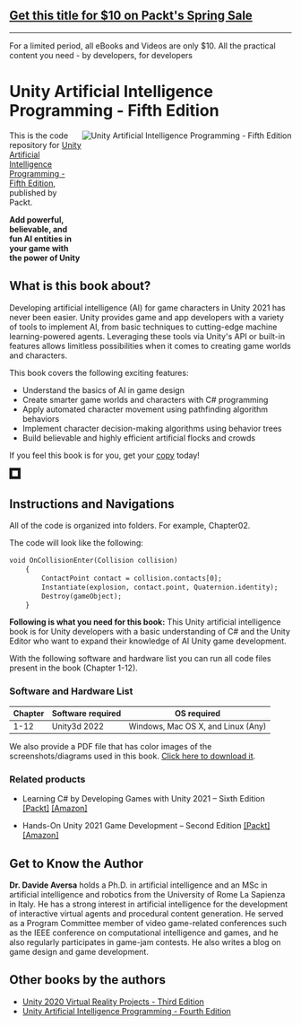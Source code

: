 ## [Get this title for $10 on Packt's Spring Sale](https://www.packt.com/B17984?utm_source=github&utm_medium=packt-github-repo&utm_campaign=spring_10_dollar_2022)
-----
For a limited period, all eBooks and Videos are only $10. All the practical content you need \- by developers, for developers

# Unity Artificial Intelligence Programming - Fifth Edition

<a href="https://www.packtpub.com/product/unity-artificial-intelligence-programming-fifth-edition/9781803238531"><img src="https://static.packt-cdn.com/products/9781803238531/cover/smaller" alt="Unity Artificial Intelligence Programming - Fifth Edition" height="256px" align="right"></a>

This is the code repository for [Unity Artificial Intelligence Programming - Fifth Edition](https://www.packtpub.com/product/unity-artificial-intelligence-programming-fifth-edition/9781803238531), published by Packt.

**Add powerful, believable, and fun AI entities in your game with the power of Unity**

## What is this book about?
Developing artificial intelligence (AI) for game characters in Unity 2021 has never been easier. Unity provides game and app developers with a variety of tools to implement AI, from basic techniques to cutting-edge machine learning-powered agents. Leveraging these tools via Unity's API or built-in features allows limitless possibilities when it comes to creating game worlds and characters.

This book covers the following exciting features: 
* Understand the basics of AI in game design
* Create smarter game worlds and characters with C# programming
* Apply automated character movement using pathfinding algorithm behaviors
* Implement character decision-making algorithms using behavior trees
* Build believable and highly efficient artificial flocks and crowds

If you feel this book is for you, get your [copy](https://www.amazon.com/dp/1803238534) today!

<a href="https://www.packtpub.com/?utm_source=github&utm_medium=banner&utm_campaign=GitHubBanner"><img src="https://raw.githubusercontent.com/PacktPublishing/GitHub/master/GitHub.png" 
alt="https://www.packtpub.com/" border="5" /></a>


## Instructions and Navigations
All of the code is organized into folders. For example, Chapter02.

The code will look like the following:
```
void OnCollisionEnter(Collision collision)
    {
        ContactPoint contact = collision.contacts[0];
        Instantiate(explosion, contact.point, Quaternion.identity);
        Destroy(gameObject);
    }
```

**Following is what you need for this book:**
This Unity artificial intelligence book is for Unity developers with a basic understanding of C# and the Unity Editor who want to expand their knowledge of AI Unity game development.

With the following software and hardware list you can run all code files present in the book (Chapter 1-12).
### Software and Hardware List

| Chapter  | Software required                   | OS required                        |
| -------- | ------------------------------------| -----------------------------------|
| 1-12       | Unity3d 2022                   | Windows, Mac OS X, and Linux (Any) |


We also provide a PDF file that has color images of the screenshots/diagrams used in this book. [Click here to download it](https://static.packt-cdn.com/downloads/9781803238531_ColorImages.pdf).


### Related products <Other books you may enjoy>
* Learning C# by Developing Games with Unity 2021 – Sixth Edition [[Packt]](https://www.packtpub.com/product/learning-c-by-developing-games-with-unity-2021-sixth-edition/9781801813945) [[Amazon]](https://www.amazon.com/dp/1801813949)

* Hands-On Unity 2021 Game Development – Second Edition [[Packt]](https://www.packtpub.com/product/hands-on-unity-2021-game-development-second-edition/9781801071482) [[Amazon]](https://www.amazon.com/dp/1801071489)

## Get to Know the Author
**Dr. Davide Aversa**
holds a Ph.D. in artificial intelligence and an MSc in artificial intelligence and robotics from the University of Rome La Sapienza in Italy. He has a strong interest in artificial intelligence for the development of interactive virtual agents and procedural content generation. He served as a Program Committee member of video game-related conferences such as the IEEE conference on computational intelligence and games, and he also regularly participates in game-jam contests. He also writes a blog on game design and game development.


## Other books by the authors
* [Unity 2020 Virtual Reality Projects - Third Edition](https://www.packtpub.com/product/unity-2020-virtual-reality-projects-third-edition/9781839217333)
* [Unity Artificial Intelligence Programming - Fourth Edition](https://www.packtpub.com/product/unity-artificial-intelligence-programming-fourth-edition/9781789533910)


